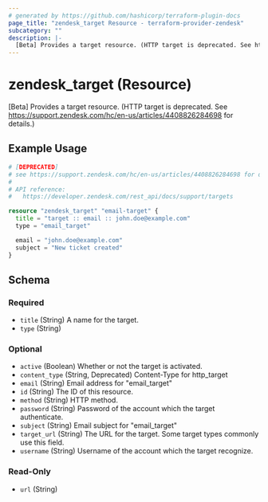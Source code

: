 ```yaml
---
# generated by https://github.com/hashicorp/terraform-plugin-docs
page_title: "zendesk_target Resource - terraform-provider-zendesk"
subcategory: ""
description: |-
  [Beta] Provides a target resource. (HTTP target is deprecated. See https://support.zendesk.com/hc/en-us/articles/4408826284698 for details.)
---
```


# zendesk_target (Resource)

[Beta] Provides a target resource. (HTTP target is deprecated. See https://support.zendesk.com/hc/en-us/articles/4408826284698 for details.)

## Example Usage

```terraform
# [DEPRECATED]
# see https://support.zendesk.com/hc/en-us/articles/4408826284698 for details.
#
# API reference:
#   https://developer.zendesk.com/rest_api/docs/support/targets

resource "zendesk_target" "email-target" {
  title = "target :: email :: john.doe@example.com"
  type = "email_target"

  email = "john.doe@example.com"
  subject = "New ticket created"
}
```

<!-- schema generated by tfplugindocs -->
## Schema

### Required

- `title` (String) A name for the target.
- `type` (String)

### Optional

- `active` (Boolean) Whether or not the target is activated.
- `content_type` (String, Deprecated) Content-Type for http_target
- `email` (String) Email address for "email_target"
- `id` (String) The ID of this resource.
- `method` (String) HTTP method.
- `password` (String) Password of the account which the target authenticate.
- `subject` (String) Email subject for "email_target"
- `target_url` (String) The URL for the target. Some target types commonly use this field.
- `username` (String) Username of the account which the target recognize.

### Read-Only

- `url` (String)


